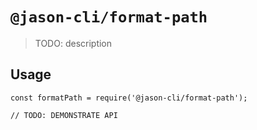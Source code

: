 # `@jason-cli/format-path`

> TODO: description

## Usage

```
const formatPath = require('@jason-cli/format-path');

// TODO: DEMONSTRATE API
```

